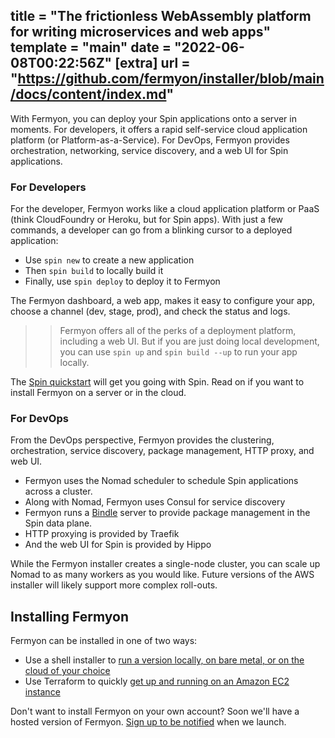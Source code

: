 title = "The frictionless WebAssembly platform for writing microservices and web apps"
template = "main"
date = "2022-06-08T00:22:56Z"
[extra]
url = "https://github.com/fermyon/installer/blob/main/docs/content/index.md"
---

With Fermyon, you can deploy your Spin applications onto a server in moments. For developers, it offers a rapid self-service cloud application platform (or Platform-as-a-Service). For DevOps, Fermyon provides orchestration, networking, service discovery, and a web UI for Spin applications.


### For Developers

For the developer, Fermyon works like a cloud application platform or PaaS (think CloudFoundry or Heroku, but for Spin apps). With just a few commands, a developer can go from a blinking cursor to a deployed application:

* Use `spin new` to create a new application
* Then `spin build` to locally build it
* Finally, use `spin deploy` to deploy it to Fermyon

The Fermyon dashboard, a web app, makes it easy to configure your app, choose a channel (dev, stage, prod), and check the status and logs.

>> Fermyon offers all of the perks of a deployment platform, including a web UI. But if you are just doing local development, you can use `spin up` and `spin build --up` to run your app locally.

The [Spin quickstart](https://spin.fermyon.dev) will get you going with Spin. Read on if you want to install Fermyon on a server or in the cloud.

### For DevOps

From the DevOps perspective, Fermyon provides the clustering, orchestration, service discovery, package management, HTTP proxy, and web UI.

* Fermyon uses the Nomad scheduler to schedule Spin applications across a cluster.
* Along with Nomad, Fermyon uses Consul for service discovery
* Fermyon runs a [Bindle](https://www.fermyon.com/blog/bindle-what-is-it) server to provide package management in the Spin data plane.
* HTTP proxying is provided by Traefik
* And the web UI for Spin is provided by Hippo

While the Fermyon installer creates a single-node cluster, you can scale up  Nomad to as many workers as you would like. Future versions of the AWS installer will likely support more complex roll-outs.

## Installing Fermyon

Fermyon can be installed in one of two ways:

- Use a shell installer to [run a version locally, on bare metal, or on the cloud of your choice](/quickstart-local)
- Use Terraform to quickly [get up and running on an Amazon EC2 instance](/quickstart-aws)

Don't want to install Fermyon on your own account? Soon we'll have a hosted version of Fermyon. [Sign up to be notified](https://www.fermyon.com/about/#cta) when we launch.
